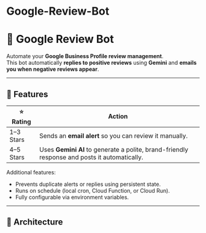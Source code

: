 # Google-Review-Bot

# 🧠 Google Review Bot

Automate your **Google Business Profile review management**.  
This bot automatically **replies to positive reviews** using **Gemini** and **emails you when negative reviews appear**.

---

## 🚀 Features

| ⭐ Rating | Action |
|-----------|--------|
| 1–3 Stars | Sends an **email alert** so you can review it manually. |
| 4–5 Stars | Uses **Gemini AI** to generate a polite, brand-friendly response and posts it automatically. |

Additional features:
- Prevents duplicate alerts or replies using persistent state.
- Runs on schedule (local cron, Cloud Function, or Cloud Run).
- Fully configurable via environment variables.

---

## 🧩 Architecture

